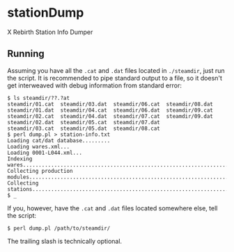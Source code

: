 # stationDump
X Rebirth Station Info Dumper

## Running
Assuming you have all the `.cat` and `.dat` files located in `./steamdir`, just run the script. It is recommended to
pipe standard output to a file, so it doesn't get interweaved with debug information from standard error:
```
$ ls steamdir/??.?at
steamdir/01.cat  steamdir/03.dat  steamdir/06.cat  steamdir/08.dat
steamdir/01.dat  steamdir/04.cat  steamdir/06.dat  steamdir/09.cat
steamdir/02.cat  steamdir/04.dat  steamdir/07.cat  steamdir/09.dat
steamdir/02.dat  steamdir/05.cat  steamdir/07.dat
steamdir/03.cat  steamdir/05.dat  steamdir/08.cat
$ perl dump.pl > station-info.txt
Loading cat/dat database.........
Loading wares.xml...
Loading 0001-L044.xml...
Indexing wares...................................................................
Collecting production modules........................................................................
Collecting stations...............................................................
$ _
```
If you, however, have the `.cat` and `.dat` files located somewhere else, tell the script:
```
$ perl dump.pl /path/to/steamdir/
```
The trailing slash is technically optional.
